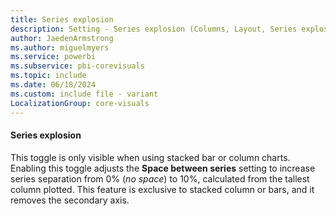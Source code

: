 ```yaml
---
title: Series explosion
description: Setting - Series explosion (Columns, Layout, Series explosion)
author: JaedenArmstrong
ms.author: miguelmyers
ms.service: powerbi
ms.subservice: pbi-corevisuals
ms.topic: include
ms.date: 06/18/2024
ms.custom: include file - variant
LocalizationGroup: core-visuals
---
```

#### Series explosion

This toggle is only visible when using stacked bar or column charts. Enabling this toggle adjusts the **Space between series** setting to increase series separation from 0% (*no space*) to 10%, calculated from the tallest column plotted. This feature is exclusive to stacked column or bars, and it removes the secondary axis.
